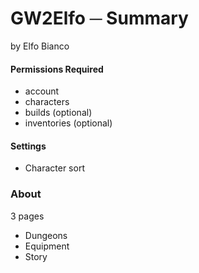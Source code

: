 # GW2Elfo ─ Summary
by Elfo Bianco

#### Permissions Required
* account
* characters
* builds (optional)
* inventories (optional)

#### Settings
* Character sort

### About
3 pages
* Dungeons
* Equipment
* Story
